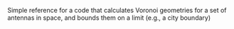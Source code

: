 Simple reference for a code that calculates Voronoi geometries for a set of antennas in space, and bounds them on a limit (e.g., a city boundary)
